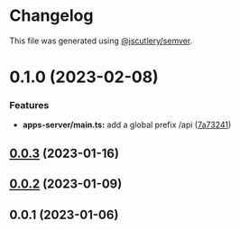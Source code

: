 # Changelog

This file was generated using [@jscutlery/semver](https://github.com/jscutlery/semver).

# 0.1.0 (2023-02-08)


### Features

* **apps-server/main.ts:** add a global prefix /api ([7a73241](https://github.com/ntrehout/fdj-ca/commit/7a73241d1c698f410f001e374dff23783217d4f3))



## [0.0.3](https://github.com/ntrehout/nrwl-coding-assignment/compare/apps-server-0.0.2...apps-server-0.0.3) (2023-01-16)



## [0.0.2](https://github.com/ntrehout/nrwl-coding-assignment/compare/apps-server-0.0.1...apps-server-0.0.2) (2023-01-09)



## 0.0.1 (2023-01-06)
